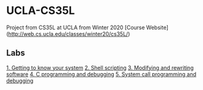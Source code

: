 # UCLA-CS35L
Project from CS35L at UCLA from Winter 2020
[Course Website] (http://web.cs.ucla.edu/classes/winter20/cs35L/)

## Labs

[1. Getting to know your system](http://web.cs.ucla.edu/classes/winter20/cs35L/assign/assign1.html)
[2. Shell scripting](http://web.cs.ucla.edu/classes/winter20/cs35L/assign/assign2.html)
[3. Modifying and rewriting software](http://web.cs.ucla.edu/classes/winter20/cs35L/assign/assign3.html)
[4. C programming and debugging](http://web.cs.ucla.edu/classes/winter20/cs35L/assign/assign4.html)
[	5. System call programming and debugging](http://web.cs.ucla.edu/classes/winter20/cs35L/assign/assign5.html)


